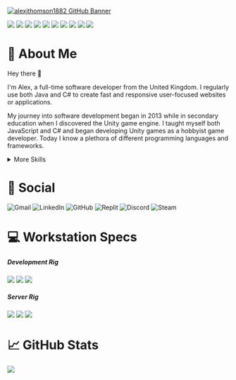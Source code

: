[![alexjthomson1882 GitHub Banner](./Assets/Banner.png)](https://github.com/alexjthomson1882)

![](https://img.shields.io/badge/Java-ED8B00?style=for-the-badge&logo=java&logoColor=white) <!-- java -->
![](https://img.shields.io/badge/C%23-239120?style=for-the-badge&logo=c-sharp&logoColor=white) <!-- csharp -->
![](https://img.shields.io/badge/.NET-5C2D91?style=for-the-badge&logo=.net&logoColor=white) <!-- dotnet -->
![](https://img.shields.io/badge/Python-3776AB?style=for-the-badge&logo=python&logoColor=white) <!-- python -->
![](https://img.shields.io/badge/JavaScript-F7DF1E?style=for-the-badge&logo=javascript&logoColor=black) <!-- javascript -->
![](https://img.shields.io/badge/C%2B%2B-00599C?style=for-the-badge&logo=c%2B%2B&logoColor=white) <!-- cpp -->
![](https://img.shields.io/badge/Lua-2C2D72?style=for-the-badge&logo=lua&logoColor=white) <!-- lua -->
![](https://img.shields.io/badge/MS_SQL-CC2927?style=for-the-badge&logo=microsoft-sql-server&logoColor=white) <!-- MSSQL -->
![](https://img.shields.io/badge/Linux-FCC624?style=for-the-badge&logo=linux&logoColor=black) <!-- linux -->
![](https://img.shields.io/badge/Windows-0078D6?style=for-the-badge&logo=windows&logoColor=white) <!-- windows -->

# :loudspeaker: About Me

Hey there :wave:

I'm Alex, a full-time software developer from the United Kingdom. I regularly use both Java and C# to create fast and responsive user-focused websites or applications.

My journey into software development began in 2013 while in secondary education when I discovered the Unity game engine. I taught myself both JavaScript and C# and began developing Unity games as a hobbyist game developer. Today I know a plethora of different programming languages and frameworks.

<details>
<summary>More Skills</summary>
<br>

<!-- web development -->
![](https://img.shields.io/badge/HTML5-E34F26?style=flat&logo=html5&logoColor=white) <!-- html5 -->
![](https://img.shields.io/badge/CSS3-1572B6?style=flat&logo=css3&logoColor=white) <!-- css3 -->
![](https://img.shields.io/badge/PHP-777BB4?style=flat&logo=php&logoColor=white) <!-- php -->
![](https://img.shields.io/badge/React-20232A?style=flat&logo=react&logoColor=61DAFB) <!-- react -->
![](https://img.shields.io/badge/Angular-DD0031?style=flat&logo=angular&logoColor=white) <!-- angular -->
![](https://img.shields.io/badge/Bootstrap-563D7C?style=flat&logo=bootstrap&logoColor=white) <!-- bootstrap -->
![](https://img.shields.io/badge/jQuery-0769AD?style=flat&logo=jquery&logoColor=white) <!-- jquery -->
![](https://img.shields.io/badge/AWS-232F3E?style=flat&logo=amazon-aws&logoColor=white) <!-- AWS -->
<br>

<!-- ide -->
![](https://img.shields.io/badge/Visual_Studio-5C2D91?style=flat&logo=visual%20studio&logoColor=white) <!-- vs -->
![](https://img.shields.io/badge/Visual_Studio_Code-0078D4?style=flat&logo=visual%20studio%20code&logoColor=white) <!-- vscode -->
![](https://img.shields.io/badge/Eclipse-2C2255?style=flat&logo=eclipse&logoColor=white) <!-- eclipse -->
![](https://img.shields.io/badge/Atom-66595C?style=flat&logo=Atom&logoColor=white) <!-- atom -->
![](https://img.shields.io/badge/Notepad++-90E59A.svg?style=flat&logo=notepad%2B%2B&logoColor=black) <!-- notepad pp -->
![](https://img.shields.io/badge/Arduino_IDE-00979D?style=flat&logo=arduino&logoColor=white) <!-- arduino -->
![](https://img.shields.io/badge/PyCharm-000000.svg?&style=flat&logo=PyCharm&logoColor=white) <!-- pycharm -->
![](https://img.shields.io/badge/VIM-%2311AB00.svg?&style=flat&logo=vim&logoColor=white) <!-- vim -->
<br>

<!-- operating systems -->
![](https://img.shields.io/badge/Arch_Linux-1793D1?style=flat&logo=arch-linux&logoColor=white) <!-- arch -->
![](https://img.shields.io/badge/Ubuntu-E95420?style=flat&logo=ubuntu&logoColor=white) <!-- ubuntu -->
![](https://img.shields.io/badge/Raspberry%20Pi-A22846?style=flat&logo=Raspberry%20Pi&logoColor=white) <!-- rpi -->
![](https://img.shields.io/badge/Arduino-00979D?style=flat&logo=Arduino&logoColor=white) <!-- arduino -->
<br>

<!-- game development -->
![](https://img.shields.io/badge/Unity-000000?style=flat&logo=unity&logoColor=white) <!-- unity -->
![](https://img.shields.io/badge/Audacity-0000CC?style=flat&logo=audacity&logoColor=white) <!-- audacity -->
![](https://img.shields.io/badge/Photoshop-31A8FF?style=flat&logo=Adobe%20Photoshop&logoColor=black) <!-- photoshop -->
![](https://img.shields.io/badge/blender-%23F5792A.svg?style=flat&logo=blender&logoColor=white) <!-- blender -->
<br>

<!-- misc -->
![](https://img.shields.io/badge/GIT-E44C30?style=flat&logo=git&logoColor=white) <!-- git -->
![](https://img.shields.io/badge/GNU%20Bash-4EAA25?style=flat&logo=GNU%20Bash&logoColor=white) <!-- bash -->
![](https://img.shields.io/badge/tmux-1BB91F?style=flat&logo=tmux&logoColor=white) <!-- tmux -->
![](https://img.shields.io/badge/Excel-217346?style=flat&logo=microsoft-excel&logoColor=white) <!-- excel -->
![](https://img.shields.io/badge/Word-2B579A?style=flat&logo=microsoft-word&logoColor=white) <!-- word -->
![](https://img.shields.io/badge/SharePoint-0078D4?style=flat&logo=microsoft-sharepoint&logoColor=white) <!-- sharepoint -->
![](https://img.shields.io/badge/Office-D83B01?style=flat&logo=microsoft-office&logoColor=white) <!-- office -->
![](https://img.shields.io/badge/Google%20Sheets-34A853?style=flat&logo=google-sheets&logoColor=white) <!-- google sheets -->

</details>

# :pushpin: Social
![Gmail](https://img.shields.io/badge/Gmail-D14836?style=for-the-badge&logo=gmail&logoColor=white) <!-- gmail -->
![LinkedIn](https://img.shields.io/badge/LinkedIn-0077B5?style=for-the-badge&logo=linkedin&logoColor=white) <!-- linked in -->
![GitHub](https://img.shields.io/badge/GitHub-000000?style=for-the-badge&logo=github&logoColor=white) <!-- github -->
![Replit](https://img.shields.io/badge/replit-667881?style=for-the-badge&logo=replit&logoColor=white) <!-- replit -->
![Discord](https://img.shields.io/badge/Discord-7289DA?style=for-the-badge&logo=discord&logoColor=white) <!-- discord -->
![Steam](https://img.shields.io/badge/Steam-000000?style=for-the-badge&logo=steam&logoColor=white) <!-- steam -->

# :computer: Workstation Specs
##### Development Rig
![](https://img.shields.io/badge/Windows_11-0078D6?style=for-the-badge&logo=windows&logoColor=white) <!-- windows 11 -->
![](https://img.shields.io/badge/RYZEN_5_3600-ED1C24?style=for-the-badge&logo=amd&logoColor=white) <!-- cpu -->
![](https://img.shields.io/badge/RTX2060S-76B900?style=for-the-badge&logo=nvidia&logoColor=white) <!-- gpu -->
<br>
##### Server Rig
![](https://img.shields.io/badge/Arch_Linux-1793D1?style=for-the-badge&logo=arch-linux&logoColor=white) <!-- arch linux -->
![](https://img.shields.io/badge/RYZEN_9_5900X-ED1C24?style=for-the-badge&logo=amd&logoColor=white) <!-- cpu -->
![](https://img.shields.io/badge/RTX2080-76B900?style=for-the-badge&logo=nvidia&logoColor=white) <!-- gpu -->

# :chart_with_upwards_trend: GitHub Stats
![](https://github-readme-stats.vercel.app/api/top-langs/?username=alexjthomson1882&theme=blue-green)
